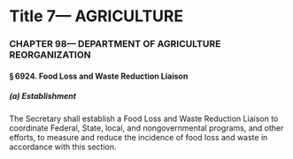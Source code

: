 
# Title 7— AGRICULTURE
### CHAPTER 98— DEPARTMENT OF AGRICULTURE REORGANIZATION
#### § 6924. Food Loss and Waste Reduction Liaison
##### (a) Establishment

The Secretary shall establish a Food Loss and Waste Reduction Liaison to coordinate Federal, State, local, and nongovernmental programs, and other efforts, to measure and reduce the incidence of food loss and waste in accordance with this section.
